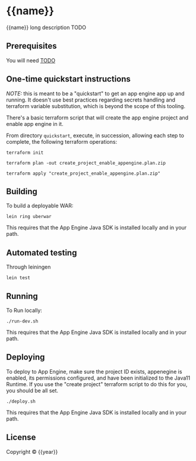 # {{name}}

{{name}} long description TODO

## Prerequisites

You will need [TODO][1]

[1]: https://github.com/TODO/TODO

## One-time quickstart instructions

*NOTE:* this is meant to be a "quickstart" to get an app engine app up and running. It doesn't use best practices 
regarding secrets handling and terraform variable substitution, which is beyond the scope of this tooling.

There's a basic terraform script that will create the app engine project and enable app engine in it.

From directory `quickstart`, execute, in succession, allowing each step to complete, the following terraform operations:

```text
terraform init
````
```text 
terraform plan -out create_project_enable_appengine.plan.zip
```
```text 
terraform apply "create_project_enable_appengine.plan.zip"
````

## Building

To build a deployable WAR:

```shell
lein ring uberwar
```

This requires that the App Engine Java SDK is installed locally and in your path.

## Automated testing

Through leiningen

```shell
lein test
```

## Running

To Run locally:

```shell
./run-dev.sh
```

This requires that the App Engine Java SDK is installed locally and in your path.

## Deploying

To deploy to App Engine, make sure the project ID exists, appenegine is enabled, its permissions configured, and have 
been initialized to the Java11 Runtime. If you use the "create project" terraform script to do this for you, you should 
be all set.

```shell
./deploy.sh
```

This requires that the App Engine Java SDK is installed locally and in your path.

## License

Copyright © {{year}}
